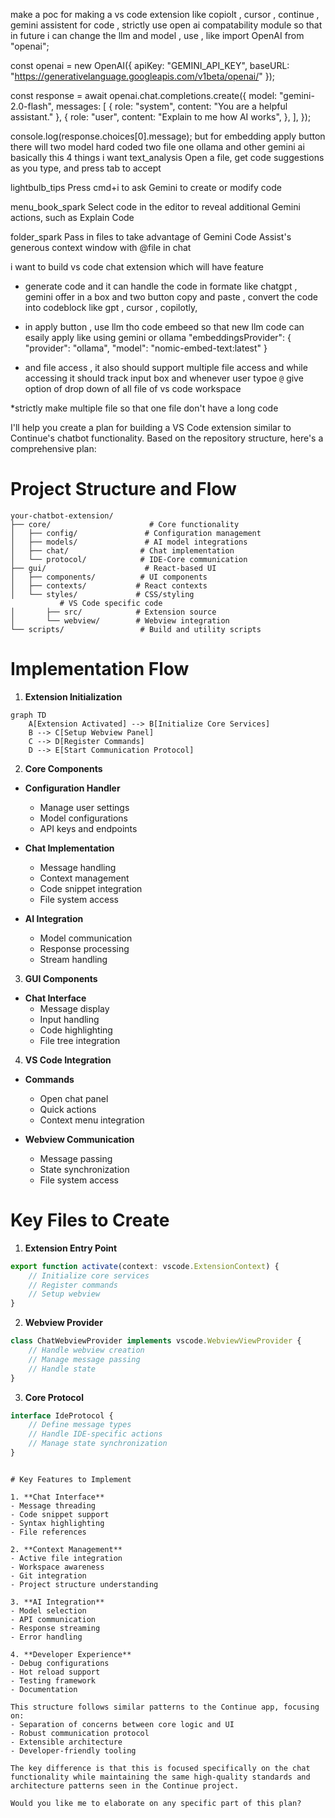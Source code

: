make a poc for making a vs code extension like copiolt , cursor , continue , gemini assistent for code , strictly use open ai compatability module so that in future i can change the llm and model ,  use , like import OpenAI from "openai";

const openai = new OpenAI({
    apiKey: "GEMINI_API_KEY",
    baseURL: "https://generativelanguage.googleapis.com/v1beta/openai/"
});

const response = await openai.chat.completions.create({
    model: "gemini-2.0-flash",
    messages: [
        { role: "system", content: "You are a helpful assistant." },
        {
            role: "user",
            content: "Explain to me how AI works",
        },
    ],
});

console.log(response.choices[0].message);
 but for embedding  apply button there will two model hard coded two file one ollama and other gemini ai 
 basically this 4 things i want 
text_analysis
Open a file, get code suggestions as you type, and press tab to accept

lightbulb_tips
Press cmd+i to ask Gemini to create or modify code

menu_book_spark
Select code in the editor to reveal additional Gemini actions, such as Explain Code

folder_spark
Pass in files to take advantage of Gemini Code Assist's generous context window with @file in chat

i want to build vs code chat extension which will have feature 

- generate code and it can handle the code in formate like chatgpt , gemini offer in a box and two button copy and paste , convert the code into codeblock like gpt , cursor , copilotly,
- in apply button , use llm tho code embeed so that new llm code can esaily apply  like using gemini or ollama "embeddingsProvider": {
    "provider": "ollama",
    "model": "nomic-embed-text:latest"
  }

  
- and file access , it also should support multiple file access and while accessing it should track input box and whenever user typoe `@` give option of drop down of all file of vs code workspace 

*strictly make multiple file so that one file don't have a long code 

I'll help you create a plan for building a VS Code extension similar to Continue's chatbot functionality. Based on the repository structure, here's a comprehensive plan:

# Project Structure and Flow

```plaintext
your-chatbot-extension/
├── core/                      # Core functionality
│   ├── config/               # Configuration management
│   ├── models/               # AI model integrations
│   ├── chat/                # Chat implementation
│   └── protocol/            # IDE-Core communication
├── gui/                      # React-based UI
│   ├── components/          # UI components
│   ├── contexts/           # React contexts
│   └── styles/             # CSS/styling
           # VS Code specific code
│       ├── src/            # Extension source
│       └── webview/        # Webview integration
└── scripts/                 # Build and utility scripts
```

# Implementation Flow

1. **Extension Initialization**
```mermaid
graph TD
    A[Extension Activated] --> B[Initialize Core Services]
    B --> C[Setup Webview Panel]
    C --> D[Register Commands]
    D --> E[Start Communication Protocol]
```

2. **Core Components**

- **Configuration Handler**
  - Manage user settings
  - Model configurations
  - API keys and endpoints

- **Chat Implementation**
  - Message handling
  - Context management
  - Code snippet integration
  - File system access

- **AI Integration**
  - Model communication
  - Response processing
  - Stream handling

3. **GUI Components**

- **Chat Interface**
  - Message display
  - Input handling
  - Code highlighting
  - File tree integration

4. **VS Code Integration**

- **Commands**
  - Open chat panel
  - Quick actions
  - Context menu integration

- **Webview Communication**
  - Message passing
  - State synchronization
  - File system access

# Key Files to Create

1. **Extension Entry Point**
```typescript:/Users/vashusingh/Downloads/continue-main/extensions/vscode/src/extension.ts
export function activate(context: vscode.ExtensionContext) {
    // Initialize core services
    // Register commands
    // Setup webview
}
```

2. **Webview Provider**
```typescript:/Users/vashusingh/Downloads/continue-main/extensions/vscode/src/ChatWebviewProvider.ts
class ChatWebviewProvider implements vscode.WebviewViewProvider {
    // Handle webview creation
    // Manage message passing
    // Handle state
}
```

3. **Core Protocol**
```typescript:/Users/vashusingh/Downloads/continue-main/core/protocol/ideProtocol.ts
interface IdeProtocol {
    // Define message types
    // Handle IDE-specific actions
    // Manage state synchronization
}
```


```

# Key Features to Implement

1. **Chat Interface**
- Message threading
- Code snippet support
- Syntax highlighting
- File references

2. **Context Management**
- Active file integration
- Workspace awareness
- Git integration
- Project structure understanding

3. **AI Integration**
- Model selection
- API communication
- Response streaming
- Error handling

4. **Developer Experience**
- Debug configurations
- Hot reload support
- Testing framework
- Documentation

This structure follows similar patterns to the Continue app, focusing on:
- Separation of concerns between core logic and UI
- Robust communication protocol
- Extensible architecture
- Developer-friendly tooling

The key difference is that this is focused specifically on the chat functionality while maintaining the same high-quality standards and architecture patterns seen in the Continue project.

Would you like me to elaborate on any specific part of this plan?